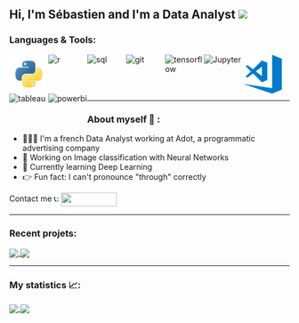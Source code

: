 ## Hi, I'm Sébastien and I'm a Data Analyst <img src="https://raw.githubusercontent.com/MartinHeinz/MartinHeinz/master/wave.gif" width="30px">


### Languages & Tools:
<img align="left" alt="Python" width="70px" src="https://raw.githubusercontent.com/github/explore/80688e429a7d4ef2fca1e82350fe8e3517d3494d/topics/python/python.png" />
<img align="left" alt="r" width="70px" src="https://user-images.githubusercontent.com/55701302/101991016-39659e80-3caa-11eb-9042-eb786b9840b9.png" />
<img align="left" alt="sql" width="70px" src="https://user-images.githubusercontent.com/55701302/101988617-f8b25900-3c9a-11eb-91c0-e255a5318b30.png" />
<img align="left" alt="git" width="70px" src="https://user-images.githubusercontent.com/55701302/101991043-59955d80-3caa-11eb-9c0f-a483efd85d0d.png" />
<img align="left" alt="tensorflow" height="70" width="70" src="https://user-images.githubusercontent.com/55701302/101991086-a0835300-3caa-11eb-9682-b847a8e8081c.png"> 
<img align="left" alt="Jupyter" width="70px" src="https://user-images.githubusercontent.com/55701302/101988791-424f7380-3c9c-11eb-8de9-06268fc39cba.png" />
<img align="left" alt="Visual Studio Code" width="70px" src="https://raw.githubusercontent.com/github/explore/80688e429a7d4ef2fca1e82350fe8e3517d3494d/topics/visual-studio-code/visual-studio-code.png" />
<img align ="left" alt="tableau" height="70" width="70" src="https://user-images.githubusercontent.com/55701302/101988668-4c24a700-3c9b-11eb-9097-704c720b7f82.png" />
<img align ="left" alt="powerbi" height="70" width="70" src="https://user-images.githubusercontent.com/55701302/101988763-1c29d380-3c9c-11eb-8bd2-917004828a33.png" />

<br />
<br />

<br />
<br />

---

### About myself 👔 :
- 👨🏻‍💻 I'm a french Data Analyst working at Adot, a programmatic advertising company
- 🔭 Working on Image classification with Neural Networks
- 🌱 Currently learning Deep Learning
- 👉 Fun fact: I can't pronounce "through" correctly

Contact me  📞:
  [<img align = "center" height="25" width="100" src ="https://img.shields.io/badge/linkedin-%230077B5.svg?&style=for-the-badge&logo=linkedin&logoColor=white" />][linkedin]

[linkedin]: https://linkedin.com/in/sebastienpavot/

---

### Recent projets:
<a href="https://github.com/SebastienPavot/Kaggle-NYC-Taxi-Trip-Duration">
  <img align="center" height='150px' src="https://github-readme-stats.vercel.app/api/pin/?username=SebastienPavot&repo=Kaggle-NYC-Taxi-Trip-Duration&theme=buefy" />
</a>

<a href="https://github.com/SebastienPavot/Kaggle-Cat-vs-Dog-Classification">
  <img align="center" height='150px' src="https://github-readme-stats.vercel.app/api/pin/?username=SebastienPavot&repo=Kaggle-Cat-vs-Dog-Classification&theme=buefy" />
</a>  

---

### My statistics 📈:
   <a href = "">
      <img align="center" height='165px' src="https://github-readme-stats.vercel.app/api?username=SebastienPavot&count_private=true&show_icons=true&theme=buefy" />
  </a>
  
  <a href = "">
      <img align="center" height='165px' src="https://github-readme-stats.vercel.app/api/top-langs/?username=SebastienPavot&langs_count=3&exclude_repo=Kaggle-NYC-Taxi-Trip-Duration&layout=compact&theme=buefy" />
  </a>
